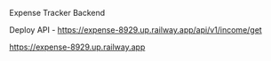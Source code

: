 Expense Tracker Backend

Deploy API - https://expense-8929.up.railway.app/api/v1/income/get

https://expense-8929.up.railway.app
